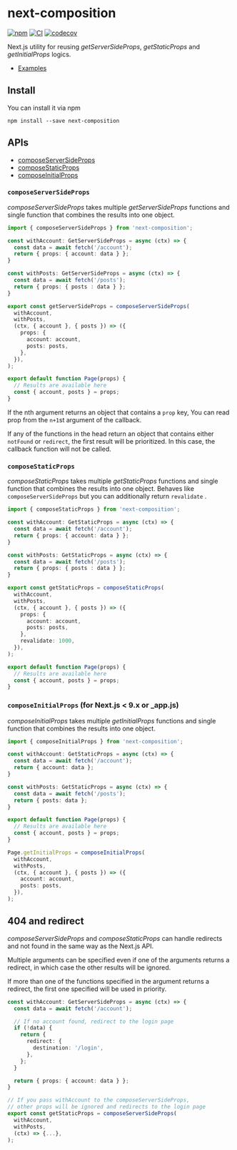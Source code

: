 # next-composition

[![npm](https://img.shields.io/npm/v/next-composition.svg)](https://www.npmjs.com/package/next-composition)
[![CI](https://github.com/neet/next-composition/actions/workflows/ci.yml/badge.svg)](https://github.com/neet/next-composition/actions/workflows/ci.yml)
[![codecov](https://codecov.io/gh/neet/next-composition/branch/main/graph/badge.svg?token=CZEL31RG9D)](https://codecov.io/gh/neet/next-composition)

Next.js utility for reusing *getServerSideProps*, *getStaticProps* and *getInitialProps* logics.

- [Examples](https://github.com/neet/next-composition/tree/main/examples)

## Install

You can install it via npm

```
npm install --save next-composition
```

## APIs

- [composeServerSideProps](#composeServerSideProps)
- [composeStaticProps](#composeStaticProps)
- [composeInitialProps](#composeInitialProps)

### `composeServerSideProps`

*composeServerSideProps* takes multiple *getServerSideProps* functions and single function that combines the results into one object.

```ts
import { composeServerSideProps } from 'next-composition';

const withAccount: GetServerSideProps = async (ctx) => {
  const data = await fetch('/account');
  return { props: { account: data } };
}

const withPosts: GetServerSideProps = async (ctx) => {
  const data = await fetch('/posts');
  return { props: { posts : data } };
}

export const getServerSideProps = composeServerSideProps(
  withAccount,
  withPosts,
  (ctx, { account }, { posts }) => ({
    props: {
      account: account,
      posts: posts,
    },
  }),
);

export default function Page(props) {
  // Results are available here
  const { account, posts } = props;
}
```

If the nth argument returns an object that contains a `prop` key, You can read prop from the `n+1`st argument of the callback.

If any of the functions in the head return an object that contains either `notFound` or `redirect`, the first result will be prioritized. In this case, the callback function will not be called.

### `composeStaticProps`

*composeStaticProps* takes multiple *getStaticProps* functions and single function that combines the results into one object. Behaves like `composeServerSideProps` but you can additionally return `revalidate` .

```ts
import { composeStaticProps } from 'next-composition';

const withAccount: GetStaticProps = async (ctx) => {
  const data = await fetch('/account');
  return { props: { account: data } };
}

const withPosts: GetStaticProps = async (ctx) => {
  const data = await fetch('/posts');
  return { props: { posts : data } };
}

export const getStaticProps = composeStaticProps(
  withAccount,
  withPosts,
  (ctx, { account }, { posts }) => ({
    props: {
      account: account,
      posts: posts,
    },
    revalidate: 1000,
  }),
);

export default function Page(props) {
  // Results are available here
  const { account, posts } = props;
}
```

### `composeInitialProps` (for Next.js < 9.x or _app.js)

*composeInitialProps* takes multiple *getInitialProps* functions and single function that combines the results into one object.

```ts
import { composeInitialProps } from 'next-composition';

const withAccount: GetStaticProps = async (ctx) => {
  const data = await fetch('/account');
  return { account: data };
}

const withPosts: GetStaticProps = async (ctx) => {
  const data = await fetch('/posts');
  return { posts: data };
}

export default function Page(props) {
  // Results are available here
  const { account, posts } = props;
}

Page.getInitialProps = composeInitialProps(
  withAccount,
  withPosts,
  (ctx, { account }, { posts }) => ({
    account: account,
    posts: posts,
  }),
);

```

## 404 and redirect

*composeServerSideProps* and *composeStaticProps* can handle redirects and not found in the same way as the Next.js API.

Multiple arguments can be specified even if one of the arguments returns a redirect, in which case the other results will be ignored.

If more than one of the functions specified in the argument returns a redirect, the first one specified will be used in priority.

```ts
const withAccount: GetServerSideProps = async (ctx) => {
  const data = await fetch('/account');

  // If no account found, redirect to the login page
  if (!data) {
    return {
      redirect: {
        destination: '/login',
      },
    };
  }

  return { props: { account: data } };
}

// If you pass withAccount to the composeServerSideProps,
// other props will be ignored and redirects to the login page
export const getStaticProps = composeServerSideProps(
  withAccount,
  withPosts,
  (ctx) => {...},
);
```
